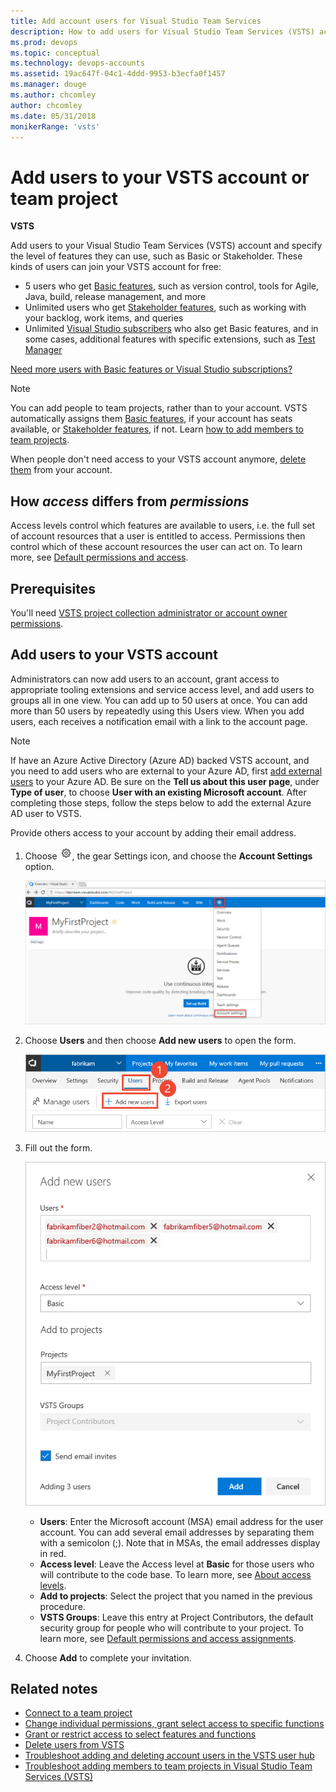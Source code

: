 ```yaml
---
title: Add account users for Visual Studio Team Services
description: How to add users for Visual Studio Team Services (VSTS) account or team project
ms.prod: devops
ms.topic: conceptual
ms.technology: devops-accounts
ms.assetid: 19ac647f-04c1-4ddd-9953-b3ecfa0f1457
ms.manager: douge
ms.author: chcomley
author: chcomley
ms.date: 05/31/2018
monikerRange: 'vsts'
---
```


# Add users to your VSTS account or team project

**VSTS**

Add users to your Visual Studio Team Services (VSTS) account and specify the level of features they can use, such as Basic or Stakeholder.
These kinds of users can join your VSTS account for free:

* 5 users who get [Basic features](https://www.visualstudio.com/team-services/compare-features/),
such as version control, tools for Agile, Java, build, release management, and more
* Unlimited users who get [Stakeholder features](https://www.visualstudio.com/team-services/compare-features/),
such as working with your backlog, work items, and queries
* Unlimited [Visual Studio subscribers](https://www.visualstudio.com/team-services/compare-features/)
who also get Basic features, and in some cases, additional features with specific extensions, such as
[Test Manager](https://marketplace.visualstudio.com/items?itemName=ms.vss-testmanager-web)

[Need more users with Basic features or Visual Studio subscriptions?](add-basic-or-vs-subscription-users.md)

> [!NOTE]
> You can add people to team projects,
> rather than to your account. VSTS automatically assigns them
> [Basic features](https://www.visualstudio.com/team-services/compare-features/),
> if your account has seats available,
> or [Stakeholder features](https://www.visualstudio.com/team-services/compare-features/),
> if not. Learn [how to add members to team projects](add-team-members-vs.md).
>
> When people don't need access to your VSTS account anymore, [delete them](delete-account-users-users-hub.md) from your account.

## How *access* differs from *permissions*

Access levels control which features are available to users, i.e. the full set of account resources that a user is entitled to access. Permissions then control which of these account resources the user can act on. To learn more, see [Default permissions and access](../security/permissions-access.md).

## Prerequisites

You'll need [VSTS project collection administrator or account owner permissions](../security/set-project-collection-level-permissions.md?toc=/vsts/accounts/toc.json&bc=/vsts/accounts/breadcrumb/toc.json).

## Add users to your VSTS account

Administrators can now add users to an account, grant access to appropriate tooling extensions and service access level,
and add users to groups all in one view. You can add up to 50 users at once.  You can add more than 50 users by repeatedly
using this Users view.  When you add users, each receives a notification email with a
link to the account page.

 > [!NOTE]
 > If have an Azure Active Directory (Azure AD) backed VSTS account, and you need to add users who are external to your Azure AD, first [add external users](https://docs.microsoft.com/en-us/vsts/accounts/add-external-user?view=vsts) to
 > your Azure AD.  Be sure on the **Tell us about this user page**, under **Type of user**, to choose **User with an
 > existing Microsoft account**.  After completing those steps, follow the steps below to add the external Azure AD
 > user to VSTS.

Provide others access to your account by adding their email address.

1. Choose ![gear icon](../_img/icons/gear-icon.png), the gear Settings icon, and choose the **Account Settings** option.

   ![Open Account Settings](../user-guide/_img/sign-up/open-account-settings.png)

2. Choose **Users** and then choose **Add new users** to open the form.

   ![Open Add new users dialog](../user-guide/_img/sign-up/add-new-users.png)

3. Fill out the form.

   ![Web portal, account admin context, Add new users dialog](../user-guide/_img/invite-users-add-user-dialog.png)

   * **Users**: Enter the Microsoft account (MSA) email address for the user account. You can add several email addresses by separating them with a semicolon (;). Note that in MSAs, the email addresses display in red.
    * **Access level**: Leave the Access level at **Basic** for those users who will contribute to the code base. To learn more, see [About access levels](../security/access-levels.md).
   * **Add to projects**: Select the project that you named in the previous procedure.
   * **VSTS Groups**: Leave this entry at Project Contributors, the default security group for people who will contribute to your project. To learn more, see [Default permissions and access assignments](../security/permissions-access.md).

4. Choose **Add** to complete your invitation.

<!---
Go to the User Hub:

![go to the user hub](_img/_shared/users-hub-updated.png)

Choose **Add new users** below "Manage users".

![Choose the Add Users button](_img/user-hub/add-users-button-718.png)

Then fill in the "Add new users" dialog:

![Add users by inviting them to the account](_img/user-hub/add-users.png)

Next steps: [Manage users in table view](manage-users-table-view.md)
-->

## Related notes

* [Connect to a team project](../user-guide/connect-team-projects.md)
* [Change individual permissions, grant select access to specific functions](../security/change-individual-permissions.md)
* [Grant or restrict access to select features and functions](../security/restrict-access.md)
* [Delete users from VSTS](delete-account-users.md)
* [Troubleshoot adding and deleting account users in the VSTS user hub](faq-add-delete-users.md)
* [Troubleshoot adding members to team projects in Visual Studio Team Services (VSTS)](faq-add-team-members.md)
